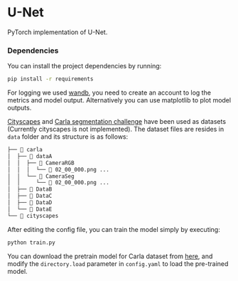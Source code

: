 # U-Net

PyTorch implementation of U-Net.

### Dependencies
You can install the project dependencies by running:
```bash
pip install -r requirements
```
For logging we used [wandb](https://wandb.ai), you need to create an account to log the metrics and model output.
Alternatively you can use matplotlib to plot model outputs.

[Cityscapes](https://www.cityscapes-dataset.com/) and [Carla segmentation challenge](https://www.kaggle.com/kumaresanmanickavelu/lyft-udacity-challenge) have been used as datasets (Currently cityscapes is not implemented). The dataset files are resides in `data` folder and its structure is as follows:
```bash
├──  carla
│  ├──  dataA
│  │  ├──  CameraRGB
│  │  │  └──  02_00_000.png ...
│  │  └──  CameraSeg
│  │     └──  02_00_000.png ...
│  ├──  DataB
│  ├──  DataC
│  ├──  DataD
│  └──  DataE
└──  cityscapes

```

After editing the config file, you can train the model simply by executing:
```bash
python train.py
```

You can download the pretrain model for Carla dataset from [here](https://drive.google.com/file/d/1pJsQuxfl-XettKYkQxuu-j0kyOVVPzvi/view?usp=sharing), and modify the `directory.load` parameter in `config.yaml` to load the pre-trained model.
